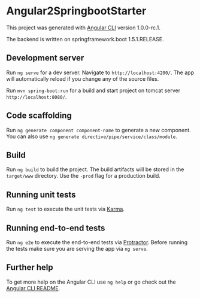 # Angular2SpringbootStarter

This project was generated with [Angular CLI](https://github.com/angular/angular-cli) version 1.0.0-rc.1.  

The backend is written on springframework.boot 1.5.1.RELEASE.

## Development server
Run `ng serve` for a dev server. Navigate to `http://localhost:4200/`. The app will automatically reload if you change any of the source files.

Run `mvn spring-boot:run` for a build and start project on tomcat server `http://localhost:8080/`.

## Code scaffolding

Run `ng generate component component-name` to generate a new component. You can also use `ng generate directive/pipe/service/class/module`.

## Build

Run `ng build` to build the project. The build artifacts will be stored in the `target/www` directory. Use the `-prod` flag for a production build.

## Running unit tests

Run `ng test` to execute the unit tests via [Karma](https://karma-runner.github.io).

## Running end-to-end tests

Run `ng e2e` to execute the end-to-end tests via [Protractor](http://www.protractortest.org/).
Before running the tests make sure you are serving the app via `ng serve`.

## Further help

To get more help on the Angular CLI use `ng help` or go check out the [Angular CLI README](https://github.com/angular/angular-cli/blob/master/README.md).
